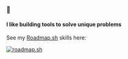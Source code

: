 ### 👋

#### I like building tools to solve unique problems
<!--
TODO:
- [x] Add roadmap.sh badge
- [ ] Add portfolio/pinned repo examples
-->

See my [Roadmap.sh](https://roadmap.sh/u/pdaigle) skills here:

[![roadmap.sh](https://roadmap.sh/card/tall/68079c6e85af3470eb2c303f?variant=dark&roadmaps=aws%2Cgit-github%2Clinux%2Cbackend)](https://roadmap.sh)
